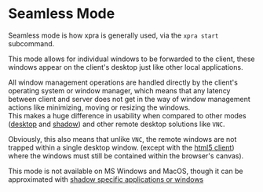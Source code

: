 # Seamless Mode
Seamless mode is how xpra is generally used, via the `xpra start` subcommand.

This mode allows for individual windows to be forwarded to the client, these windows appear on the client's desktop just like other local applications.

All window management operations are handled directly by the client's operating system or window manager, which means that any latency between client and server does not get in the way of window management actions like minimizing, moving or resizing the windows.\
This makes a huge difference in usability when compared to other modes ([desktop](./Start-Desktop.md) and [shadow](./Shadow-Server.md)) and other remote desktop solutions like `VNC`.

Obviously, this also means that unlike `VNC`, the remote windows are not trapped within a single desktop window. (except with the [html5 client](https://github.com/Xpra-org/xpra-html5)) where the windows must still be contained within the browser's canvas).

This mode is not available on MS Windows and MacOS, though it can be approximated with [shadow specific applications or windows](https://github.com/Xpra-org/xpra/issues/3476)
